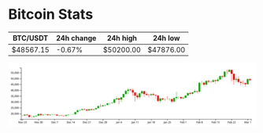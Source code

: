 # Bitcoin Stats

BTC/USDT|24h change|24h high|24h low|
|---|---|---|---|
|$48567.15|-0.67%|$50200.00|$47876.00|

<img src="./chart.svg">
